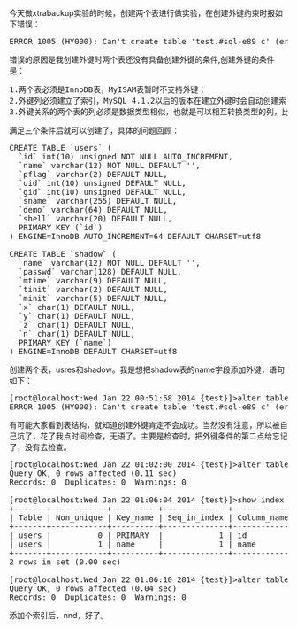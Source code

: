 <!--
author: beebol
date: 2014-01-21 17:30:14
title: mysql创建外键时报错(errno: 150)
tags: foreign key,index
category: Mysql
status: publish
summary: 今天做xtrabackup实验的时候，创建两个表进行做实验，在创建外键约束时报如下错误：ERROR 1005 (HY000): Can't create table 'test.#sql-e89_c' (errno: 150)错误的原因是我创建外键时两个表还没有具备创建外键的条件
-->

今天做xtrabackup实验的时候，创建两个表进行做实验，在创建外键约束时报如下错误：
<pre class="lang:default decode:true">ERROR 1005 (HY000): Can't create table 'test.#sql-e89_c' (errno: 150)</pre>
错误的原因是我创建外键时两个表还没有具备创建外键的条件,创建外键的条件是：
<pre class="lang:default decode:true">1.两个表必须是InnoDB表，MyISAM表暂时不支持外键；
2.外键列必须建立了索引，MySQL 4.1.2以后的版本在建立外键时会自动创建索
3.外键关系的两个表的列必须是数据类型相似，也就是可以相互转换类型的列，比如int和tinyint可以，而int和char则不可以。</pre>
满足三个条件后就可以创建了，具体的问题回顾：
<pre class="lang:default decode:true">CREATE TABLE `users` (
  `id` int(10) unsigned NOT NULL AUTO_INCREMENT,
  `name` varchar(12) NOT NULL DEFAULT '',
  `pflag` varchar(2) DEFAULT NULL,
  `uid` int(10) unsigned DEFAULT NULL,
  `gid` int(10) unsigned DEFAULT NULL,
  `sname` varchar(255) DEFAULT NULL,
  `demo` varchar(64) DEFAULT NULL,
  `shell` varchar(20) DEFAULT NULL,
  PRIMARY KEY (`id`)
) ENGINE=InnoDB AUTO_INCREMENT=64 DEFAULT CHARSET=utf8

CREATE TABLE `shadow` (
  `name` varchar(12) NOT NULL DEFAULT '',
  `passwd` varchar(128) DEFAULT NULL,
  `mtime` varchar(9) DEFAULT NULL,
  `tinit` varchar(2) DEFAULT NULL,
  `minit` varchar(5) DEFAULT NULL,
  `x` char(1) DEFAULT NULL,
  `y` char(1) DEFAULT NULL,
  `z` char(1) DEFAULT NULL,
  `n` char(1) DEFAULT NULL,
  PRIMARY KEY (`name`)
) ENGINE=InnoDB DEFAULT CHARSET=utf8</pre>
创建两个表，usres和shadow。我是想把shadow表的name字段添加外键，语句如下：
<pre class="lang:mysql decode:true">[root@localhost:Wed Jan 22 00:51:58 2014 {test}]&gt;alter table shadow add foreign key (`name`) references users (`name`);
ERROR 1005 (HY000): Can't create table 'test.#sql-e89_c' (errno: 150)</pre>
有可能大家看到表结构，就知道创建外键肯定不会成功。当然没有注意，所以被自己坑了，花了我点时间检查，无语了。主要是检查时，把外键条件的第二点给忘记了，没有去检查。
<pre class="lang:mysql decode:true">[root@localhost:Wed Jan 22 01:02:00 2014 {test}]&gt;alter table users add index (name);
Query OK, 0 rows affected (0.11 sec)
Records: 0  Duplicates: 0  Warnings: 0

[root@localhost:Wed Jan 22 01:06:04 2014 {test}]&gt;show index from users;  
+-------+------------+----------+--------------+-------------+-----------+-------------+----------+--------+------+------------+---------+---------------+
| Table | Non_unique | Key_name | Seq_in_index | Column_name | Collation | Cardinality | Sub_part | Packed | Null | Index_type | Comment | Index_comment |
+-------+------------+----------+--------------+-------------+-----------+-------------+----------+--------+------+------------+---------+---------------+
| users |          0 | PRIMARY  |            1 | id          | A         |          35 |     NULL | NULL   |      | BTREE      |         |               |
| users |          1 | name     |            1 | name        | A         |          35 |     NULL | NULL   |      | BTREE      |         |               |
+-------+------------+----------+--------------+-------------+-----------+-------------+----------+--------+------+------------+---------+---------------+
2 rows in set (0.00 sec)

[root@localhost:Wed Jan 22 01:06:10 2014 {test}]&gt;alter table shadow add foreign key (`name`) references users (`name`);
Query OK, 0 rows affected (0.04 sec)
Records: 0  Duplicates: 0  Warnings: 0</pre>
添加个索引后，nnd，好了。